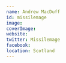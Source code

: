 ```yaml
---
name: Andrew MacDuff
id: missilemage
image:
coverImage:
website:
twitter: Missilemage
facebook:
location: Scotland
---
```

